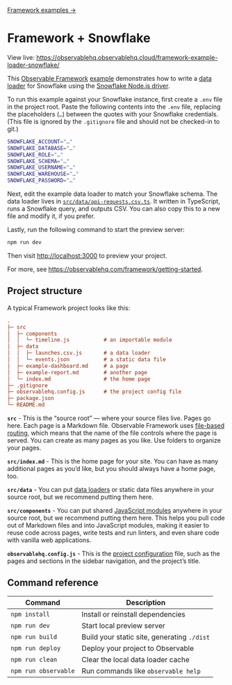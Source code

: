 [Framework examples →](../)

# Framework + Snowflake

View live: <https://observablehq.observablehq.cloud/framework-example-loader-snowflake/>

This [Observable Framework](https://observablehq.com/framework/) [example](https://github.com/observablehq/framework/tree/main/examples) demonstrates how to write a [data loader](https://observablehq.com/framework/loaders) for Snowflake using the [Snowflake Node.js driver](https://docs.snowflake.com/en/developer-guide/node-js/nodejs-driver).

To run this example against your Snowflake instance, first create a `.env` file in the project root. Paste the following contents into the `.env` file, replacing the placeholders (`…`) between the quotes with your Snowflake credentials. (This file is ignored by the `.gitignore` file and should not be checked-in to git.)

```sh run=false
SNOWFLAKE_ACCOUNT="…"
SNOWFLAKE_DATABASE="…"
SNOWFLAKE_ROLE="…"
SNOWFLAKE_SCHEMA="…"
SNOWFLAKE_USERNAME="…"
SNOWFLAKE_WAREHOUSE="…"
SNOWFLAKE_PASSWORD="…"
```

Next, edit the example data loader to match your Snowflake schema. The data loader lives in [`src/data/api-requests.csv.ts`](./src/data/api-requests.csv.ts). It written in TypeScript, runs a Snowflake query, and outputs CSV. You can also copy this to a new file and modify it, if you prefer.

Lastly, run the following command to start the preview server:

```sh run=false
npm run dev
```

Then visit <http://localhost:3000> to preview your project.

For more, see <https://observablehq.com/framework/getting-started>.

## Project structure

A typical Framework project looks like this:

```ini
.
├─ src
│  ├─ components
│  │  └─ timeline.js           # an importable module
│  ├─ data
│  │  ├─ launches.csv.js       # a data loader
│  │  └─ events.json           # a static data file
│  ├─ example-dashboard.md     # a page
│  ├─ example-report.md        # another page
│  └─ index.md                 # the home page
├─ .gitignore
├─ observablehq.config.js      # the project config file
├─ package.json
└─ README.md
```

**`src`** - This is the “source root” — where your source files live. Pages go here. Each page is a Markdown file. Observable Framework uses [file-based routing](https://observablehq.com/framework/routing), which means that the name of the file controls where the page is served. You can create as many pages as you like. Use folders to organize your pages.

**`src/index.md`** - This is the home page for your site. You can have as many additional pages as you’d like, but you should always have a home page, too.

**`src/data`** - You can put [data loaders](https://observablehq.com/framework/loaders) or static data files anywhere in your source root, but we recommend putting them here.

**`src/components`** - You can put shared [JavaScript modules](https://observablehq.com/framework/javascript/imports) anywhere in your source root, but we recommend putting them here. This helps you pull code out of Markdown files and into JavaScript modules, making it easier to reuse code across pages, write tests and run linters, and even share code with vanilla web applications.

**`observablehq.config.js`** - This is the [project configuration](https://observablehq.com/framework/config) file, such as the pages and sections in the sidebar navigation, and the project’s title.

## Command reference

| Command           | Description                                              |
| ----------------- | -------------------------------------------------------- |
| `npm install`            | Install or reinstall dependencies                        |
| `npm run dev`        | Start local preview server                               |
| `npm run build`      | Build your static site, generating `./dist`              |
| `npm run deploy`     | Deploy your project to Observable                        |
| `npm run clean`      | Clear the local data loader cache                        |
| `npm run observable` | Run commands like `observable help`                      |
